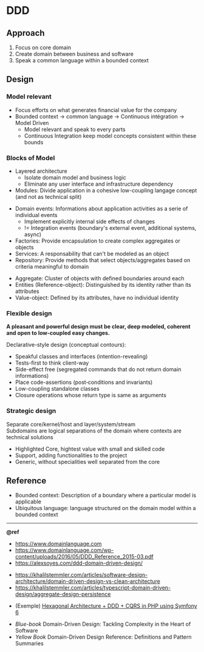 DDD
===

Approach
--------
1. Focus on core domain
2. Create domain between business and software
3. Speak a common language within a bounded context

Design
------
### Model relevant
- Focus efforts on what generates financial value for the company
- Bounded context -> common language -> Continuous intégration -> Model Driven
  * Model relevant and speak to every parts 
  * Continuous Integration keep model concepts consistent within these bounds

### Blocks of Model
- Layered architecture
  * Isolate domain model and business logic
  * Eliminate any user interface and infrastructure dependency
- Modules: Divide application in a cohesive low-coupling langage concept (and not as technical split)

+ Domain events: Informations about application activities as a serie of individual events
  - Implement explicitly internal side effects of changes 
  - != Integration events (boundary's external event, additional systems, async)
+ Factories: Provide encapsulation to create complex aggregates or objects
+ Services: A responsability that can't be modeled as an object
+ Repository: Provide methods that select objects/aggregates based on criteria meaningful to domain

- Aggregate: Cluster of objects with defined boundaries around each
- Entities (Reference-object): Distinguished by its identity rather than its attributes
- Value-object: Defined by its attributes, have no individual identity 

### Flexible design
**A pleasant and powerful design must be clear, deep modeled, coherent and open to low-coupled easy changes.**  

Declarative-style design (conceptual contours):  
- Speakful classes and interfaces (intention-revealing)
- Tests-first to think client-way
- Side-effect free (segregated commands that do not return domain informations)
- Place code-assertions (post‐conditions and invariants)
- Low-coupling standalone classes
- Closure operations whose return type is same as arguments

### Strategic design
Separate core/kernel/host and layer/system/stream  
Subdomains are logical separations of the domain where contexts are technical solutions
- Highlighted Core, hightest value with small and skilled code
- Support, adding functionalities to the project
- Generic, without specialities well separated from the core

Reference
---------
- Bounded context: Description of a boundary where a particular model is applicable
- Ubiquitous language: language structured on the domain model within a bounded context  

---
**@ref**  
- https://www.domainlanguage.com
- https://www.domainlanguage.com/wp-content/uploads/2016/05/DDD_Reference_2015-03.pdf
- https://alexsoyes.com/ddd-domain-driven-design/

* https://khalilstemmler.com/articles/software-design-architecture/domain-driven-design-vs-clean-architecture
* https://khalilstemmler.com/articles/typescript-domain-driven-design/aggregate-design-persistence

- (Exemple) [Hexagonal Architecture + DDD + CQRS in PHP using Symfony 6](https://github.com/CodelyTV/php-ddd-example)

+ _Blue-book_ Domain-Driven Design: Tackling Complexity in the Heart of Software
+ _Yellow Book_ Domain-Driven Design Reference: Definitions and Pattern Summaries

